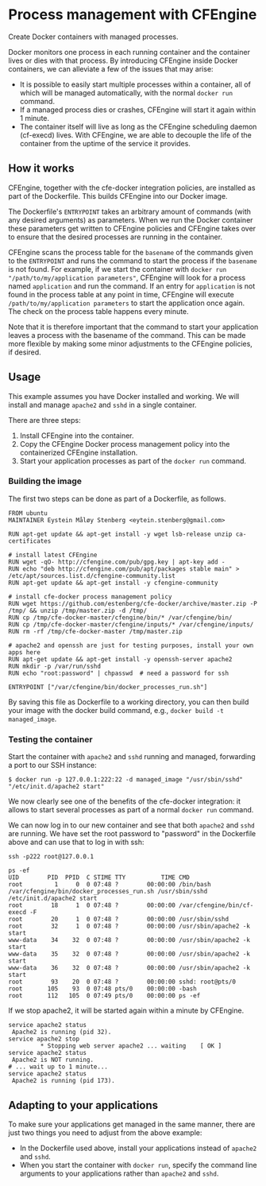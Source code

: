 <!--[metadata]>
+++
title = "Process management with CFEngine"
description = "Managing containerized processes with CFEngine"
keywords = ["cfengine, process, management, usage, docker,  documentation"]
[menu.main]
parent = "smn_third_party"
+++
<![end-metadata]-->

# Process management with CFEngine

Create Docker containers with managed processes.

Docker monitors one process in each running container and the container
lives or dies with that process. By introducing CFEngine inside Docker
containers, we can alleviate a few of the issues that may arise:

 - It is possible to easily start multiple processes within a
   container, all of which will be managed automatically, with the
   normal `docker run` command.
 - If a managed process dies or crashes, CFEngine will start it again
   within 1 minute.
 - The container itself will live as long as the CFEngine scheduling
   daemon (cf-execd) lives. With CFEngine, we are able to decouple the
   life of the container from the uptime of the service it provides.

## How it works

CFEngine, together with the cfe-docker integration policies, are
installed as part of the Dockerfile. This builds CFEngine into our
Docker image.

The Dockerfile's `ENTRYPOINT` takes an arbitrary
amount of commands (with any desired arguments) as parameters. When we
run the Docker container these parameters get written to CFEngine
policies and CFEngine takes over to ensure that the desired processes
are running in the container.

CFEngine scans the process table for the `basename` of the commands given
to the `ENTRYPOINT` and runs the command to start the process if the `basename`
is not found. For example, if we start the container with
`docker run "/path/to/my/application parameters"`, CFEngine will look for a
process named `application` and run the command. If an entry for `application`
is not found in the process table at any point in time, CFEngine will execute
`/path/to/my/application parameters` to start the application once again. The
check on the process table happens every minute.

Note that it is therefore important that the command to start your
application leaves a process with the basename of the command. This can
be made more flexible by making some minor adjustments to the CFEngine
policies, if desired.

## Usage

This example assumes you have Docker installed and working. We will
install and manage `apache2` and `sshd`
in a single container.

There are three steps:

1. Install CFEngine into the container.
2. Copy the CFEngine Docker process management policy into the
   containerized CFEngine installation.
3. Start your application processes as part of the `docker run` command.

### Building the image

The first two steps can be done as part of a Dockerfile, as follows.

    FROM ubuntu
    MAINTAINER Eystein Måløy Stenberg <eytein.stenberg@gmail.com>

    RUN apt-get update && apt-get install -y wget lsb-release unzip ca-certificates

    # install latest CFEngine
    RUN wget -qO- http://cfengine.com/pub/gpg.key | apt-key add -
    RUN echo "deb http://cfengine.com/pub/apt/packages stable main" > /etc/apt/sources.list.d/cfengine-community.list
    RUN apt-get update && apt-get install -y cfengine-community

    # install cfe-docker process management policy
    RUN wget https://github.com/estenberg/cfe-docker/archive/master.zip -P /tmp/ && unzip /tmp/master.zip -d /tmp/
    RUN cp /tmp/cfe-docker-master/cfengine/bin/* /var/cfengine/bin/
    RUN cp /tmp/cfe-docker-master/cfengine/inputs/* /var/cfengine/inputs/
    RUN rm -rf /tmp/cfe-docker-master /tmp/master.zip

    # apache2 and openssh are just for testing purposes, install your own apps here
    RUN apt-get update && apt-get install -y openssh-server apache2
    RUN mkdir -p /var/run/sshd
    RUN echo "root:password" | chpasswd  # need a password for ssh

    ENTRYPOINT ["/var/cfengine/bin/docker_processes_run.sh"]

By saving this file as Dockerfile to a working directory, you can then build
your image with the docker build command, e.g.,
`docker build -t managed_image`.

### Testing the container

Start the container with `apache2` and `sshd` running and managed, forwarding
a port to our SSH instance:

    $ docker run -p 127.0.0.1:222:22 -d managed_image "/usr/sbin/sshd" "/etc/init.d/apache2 start"

We now clearly see one of the benefits of the cfe-docker integration: it
allows to start several processes as part of a normal `docker run` command.

We can now log in to our new container and see that both `apache2` and `sshd`
are running. We have set the root password to "password" in the Dockerfile
above and can use that to log in with ssh:

    ssh -p222 root@127.0.0.1

    ps -ef
    UID        PID  PPID  C STIME TTY          TIME CMD
    root         1     0  0 07:48 ?        00:00:00 /bin/bash /var/cfengine/bin/docker_processes_run.sh /usr/sbin/sshd /etc/init.d/apache2 start
    root        18     1  0 07:48 ?        00:00:00 /var/cfengine/bin/cf-execd -F
    root        20     1  0 07:48 ?        00:00:00 /usr/sbin/sshd
    root        32     1  0 07:48 ?        00:00:00 /usr/sbin/apache2 -k start
    www-data    34    32  0 07:48 ?        00:00:00 /usr/sbin/apache2 -k start
    www-data    35    32  0 07:48 ?        00:00:00 /usr/sbin/apache2 -k start
    www-data    36    32  0 07:48 ?        00:00:00 /usr/sbin/apache2 -k start
    root        93    20  0 07:48 ?        00:00:00 sshd: root@pts/0
    root       105    93  0 07:48 pts/0    00:00:00 -bash
    root       112   105  0 07:49 pts/0    00:00:00 ps -ef

If we stop apache2, it will be started again within a minute by
CFEngine.

    service apache2 status
     Apache2 is running (pid 32).
    service apache2 stop
             * Stopping web server apache2 ... waiting    [ OK ]
    service apache2 status
     Apache2 is NOT running.
    # ... wait up to 1 minute...
    service apache2 status
     Apache2 is running (pid 173).

## Adapting to your applications

To make sure your applications get managed in the same manner, there are
just two things you need to adjust from the above example:

 - In the Dockerfile used above, install your applications instead of
   `apache2` and `sshd`.
 - When you start the container with `docker run`,
   specify the command line arguments to your applications rather than
   `apache2` and `sshd`.
